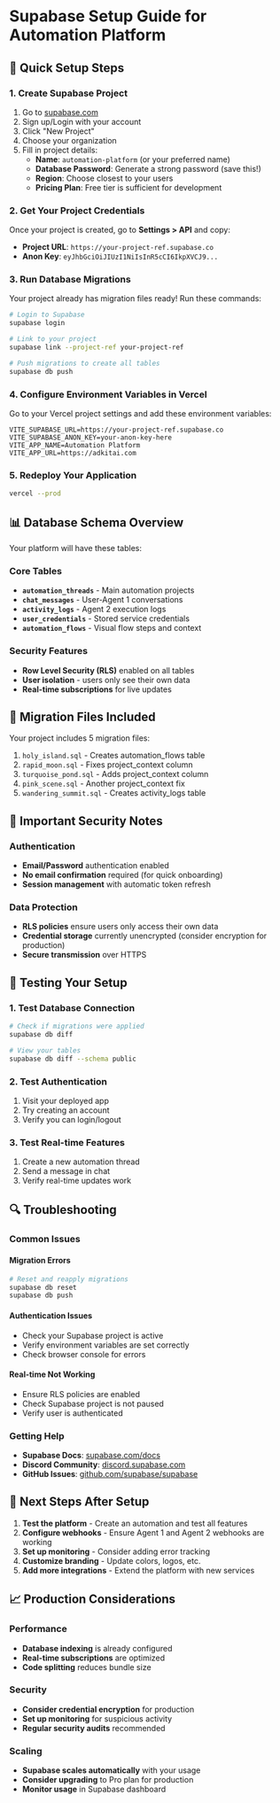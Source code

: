 # Supabase Setup Guide for Automation Platform

## 🚀 Quick Setup Steps

### 1. Create Supabase Project
1. Go to [supabase.com](https://supabase.com)
2. Sign up/Login with your account
3. Click "New Project"
4. Choose your organization
5. Fill in project details:
   - **Name**: `automation-platform` (or your preferred name)
   - **Database Password**: Generate a strong password (save this!)
   - **Region**: Choose closest to your users
   - **Pricing Plan**: Free tier is sufficient for development

### 2. Get Your Project Credentials
Once your project is created, go to **Settings > API** and copy:
- **Project URL**: `https://your-project-ref.supabase.co`
- **Anon Key**: `eyJhbGciOiJIUzI1NiIsInR5cCI6IkpXVCJ9...`

### 3. Run Database Migrations
Your project already has migration files ready! Run these commands:

```bash
# Login to Supabase
supabase login

# Link to your project
supabase link --project-ref your-project-ref

# Push migrations to create all tables
supabase db push
```

### 4. Configure Environment Variables in Vercel
Go to your Vercel project settings and add these environment variables:

```
VITE_SUPABASE_URL=https://your-project-ref.supabase.co
VITE_SUPABASE_ANON_KEY=your-anon-key-here
VITE_APP_NAME=Automation Platform
VITE_APP_URL=https://adkitai.com
```

### 5. Redeploy Your Application
```bash
vercel --prod
```

## 📊 Database Schema Overview

Your platform will have these tables:

### Core Tables
- **`automation_threads`** - Main automation projects
- **`chat_messages`** - User-Agent 1 conversations  
- **`activity_logs`** - Agent 2 execution logs
- **`user_credentials`** - Stored service credentials
- **`automation_flows`** - Visual flow steps and context

### Security Features
- **Row Level Security (RLS)** enabled on all tables
- **User isolation** - users only see their own data
- **Real-time subscriptions** for live updates

## 🔧 Migration Files Included

Your project includes 5 migration files:
1. `holy_island.sql` - Creates automation_flows table
2. `rapid_moon.sql` - Fixes project_context column
3. `turquoise_pond.sql` - Adds project_context column
4. `pink_scene.sql` - Another project_context fix
5. `wandering_summit.sql` - Creates activity_logs table

## 🚨 Important Security Notes

### Authentication
- **Email/Password** authentication enabled
- **No email confirmation** required (for quick onboarding)
- **Session management** with automatic token refresh

### Data Protection
- **RLS policies** ensure users only access their own data
- **Credential storage** currently unencrypted (consider encryption for production)
- **Secure transmission** over HTTPS

## 🧪 Testing Your Setup

### 1. Test Database Connection
```bash
# Check if migrations were applied
supabase db diff

# View your tables
supabase db diff --schema public
```

### 2. Test Authentication
1. Visit your deployed app
2. Try creating an account
3. Verify you can login/logout

### 3. Test Real-time Features
1. Create a new automation thread
2. Send a message in chat
3. Verify real-time updates work

## 🔍 Troubleshooting

### Common Issues

#### Migration Errors
```bash
# Reset and reapply migrations
supabase db reset
supabase db push
```

#### Authentication Issues
- Check your Supabase project is active
- Verify environment variables are set correctly
- Check browser console for errors

#### Real-time Not Working
- Ensure RLS policies are enabled
- Check Supabase project is not paused
- Verify user is authenticated

### Getting Help
- **Supabase Docs**: [supabase.com/docs](https://supabase.com/docs)
- **Discord Community**: [discord.supabase.com](https://discord.supabase.com)
- **GitHub Issues**: [github.com/supabase/supabase](https://github.com/supabase/supabase)

## 🎯 Next Steps After Setup

1. **Test the platform** - Create an automation and test all features
2. **Configure webhooks** - Ensure Agent 1 and Agent 2 webhooks are working
3. **Set up monitoring** - Consider adding error tracking
4. **Customize branding** - Update colors, logos, etc.
5. **Add more integrations** - Extend the platform with new services

## 📈 Production Considerations

### Performance
- **Database indexing** is already configured
- **Real-time subscriptions** are optimized
- **Code splitting** reduces bundle size

### Security
- **Consider credential encryption** for production
- **Set up monitoring** for suspicious activity
- **Regular security audits** recommended

### Scaling
- **Supabase scales automatically** with your usage
- **Consider upgrading** to Pro plan for production
- **Monitor usage** in Supabase dashboard